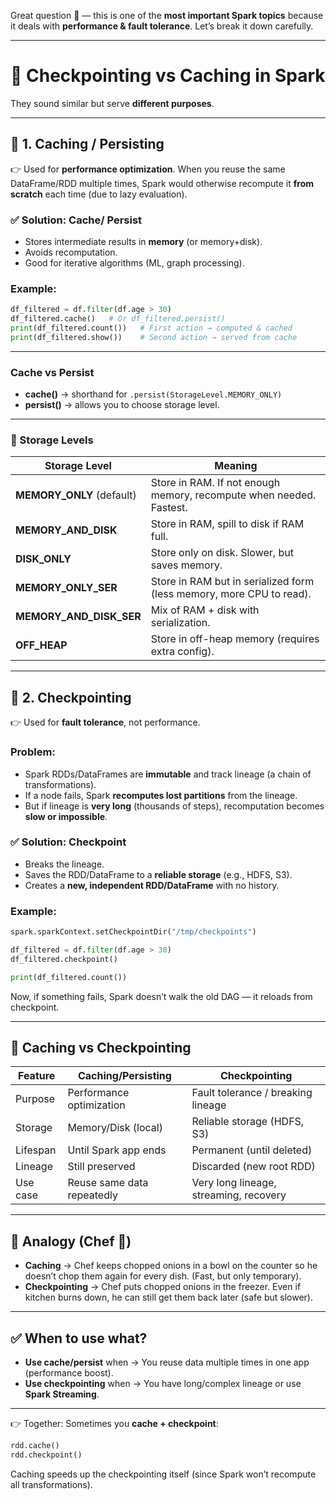 Great question 🙌 — this is one of the **most important Spark topics** because it deals with **performance & fault tolerance**.
Let’s break it down carefully.

---

# 🚀 Checkpointing vs Caching in Spark

They sound similar but serve **different purposes**.

---

## 🔹 1. **Caching / Persisting**

👉 Used for **performance optimization**.
When you reuse the same DataFrame/RDD multiple times, Spark would otherwise recompute it **from scratch** each time (due to lazy evaluation).

### ✅ Solution: Cache/ Persist

* Stores intermediate results in **memory** (or memory+disk).
* Avoids recomputation.
* Good for iterative algorithms (ML, graph processing).

### Example:

```python
df_filtered = df.filter(df.age > 30)
df_filtered.cache()   # Or df_filtered.persist()
print(df_filtered.count())   # First action → computed & cached
print(df_filtered.show())    # Second action → served from cache
```

---

### **Cache vs Persist**

* **cache()** → shorthand for `.persist(StorageLevel.MEMORY_ONLY)`
* **persist()** → allows you to choose storage level.

---

### 🔹 Storage Levels

| Storage Level              | Meaning                                                              |
| -------------------------- | -------------------------------------------------------------------- |
| **MEMORY\_ONLY** (default) | Store in RAM. If not enough memory, recompute when needed. Fastest.  |
| **MEMORY\_AND\_DISK**      | Store in RAM, spill to disk if RAM full.                             |
| **DISK\_ONLY**             | Store only on disk. Slower, but saves memory.                        |
| **MEMORY\_ONLY\_SER**      | Store in RAM but in serialized form (less memory, more CPU to read). |
| **MEMORY\_AND\_DISK\_SER** | Mix of RAM + disk with serialization.                                |
| **OFF\_HEAP**              | Store in off-heap memory (requires extra config).                    |

---

## 🔹 2. **Checkpointing**

👉 Used for **fault tolerance**, not performance.

### Problem:

* Spark RDDs/DataFrames are **immutable** and track lineage (a chain of transformations).
* If a node fails, Spark **recomputes lost partitions** from the lineage.
* But if lineage is **very long** (thousands of steps), recomputation becomes **slow or impossible**.

### ✅ Solution: Checkpoint

* Breaks the lineage.
* Saves the RDD/DataFrame to a **reliable storage** (e.g., HDFS, S3).
* Creates a **new, independent RDD/DataFrame** with no history.

### Example:

```python
spark.sparkContext.setCheckpointDir("/tmp/checkpoints")

df_filtered = df.filter(df.age > 30)
df_filtered.checkpoint()

print(df_filtered.count())
```

Now, if something fails, Spark doesn’t walk the old DAG — it reloads from checkpoint.

---

## 🔹 Caching vs Checkpointing

| Feature  | Caching/Persisting         | Checkpointing                          |
| -------- | -------------------------- | -------------------------------------- |
| Purpose  | Performance optimization   | Fault tolerance / breaking lineage     |
| Storage  | Memory/Disk (local)        | Reliable storage (HDFS, S3)            |
| Lifespan | Until Spark app ends       | Permanent (until deleted)              |
| Lineage  | Still preserved            | Discarded (new root RDD)               |
| Use case | Reuse same data repeatedly | Very long lineage, streaming, recovery |

---

## 🔹 Analogy (Chef 🍳)

* **Caching** → Chef keeps chopped onions in a bowl on the counter so he doesn’t chop them again for every dish. (Fast, but only temporary).
* **Checkpointing** → Chef puts chopped onions in the freezer. Even if kitchen burns down, he can still get them back later (safe but slower).

---

## ✅ When to use what?

* **Use cache/persist** when → You reuse data multiple times in one app (performance boost).
* **Use checkpointing** when → You have long/complex lineage or use **Spark Streaming**.

---

👉 Together: Sometimes you **cache + checkpoint**:

```python
rdd.cache()
rdd.checkpoint()
```

Caching speeds up the checkpointing itself (since Spark won’t recompute all transformations).
